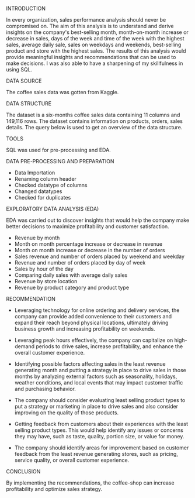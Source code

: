 INTRODUCTION

In every organization, sales performance analysis should never be compromised on. The aim of this analysis is to understand and derive insights on the company's best-selling month, month-on-month increase or decrease in sales, days of the week and time of the week with the highest sales, average daily sale, sales on weekdays and weekends, best-selling product and store with the highest sales. The results of this analysis would provide meaningful insights and recommendations that can be used to make decisions. I was also able to have a sharpening of my skillfulness in using SQL.

DATA SOURCE

The coffee sales data was gotten from Kaggle.

DATA STRUCTURE

The dataset is a six-months coffee sales data containing 11 columns and 149,116 rows. The dataset contains information on products, orders, sales details. The query below is used to get an overview of the data structure.

TOOLS

SQL was used for pre-processing and EDA.

DATA PRE-PROCESSING AND PREPARATION

- Data Importation
- Renaming column header
- Checked datatype of columns
- Changed datatypes
- Checked for duplicates

EXPLORATORY DATA ANALYSIS (EDA)

EDA was carried out to discover insights that would help the company make better decisions to maximize profitability and customer satisfaction.

- Revenue by month 
- Month on month percentage increase or decrease in revenue 
- Month on month increase or decrease in the number of orders
- Sales revenue and number of orders placed by weekend and weekday
- Revenue and number of orders placed by day of week
- Sales by hour of the day
- Comparing daily sales with average daily sales
- Revenue by store location
- Revenue by product category and product type


RECOMMENDATION

- Leveraging technology for online ordering and delivery services, the company can provide added convenience to their customers and expand their reach beyond physical locations, ultimately driving business growth and increasing profitability on weekends.

- Leveraging peak hours effectively, the company can capitalize on high-demand periods to drive sales, increase profitability, and enhance the overall customer experience.

- Identifying possible factors affecting sales in the least revenue generating month and putting a strategy in place to drive sales in those months by analyzing external factors such as seasonality, holidays, weather conditions, and local events that may impact customer traffic and purchasing behavior.

- The company should consider evaluating least selling product types to put a strategy or marketing in place to drive sales and also consider improving on the quality of those products.

- Getting feedback from customers about their experiences with the least selling product types. This would help identify any issues or concerns they may have, such as taste, quality, portion size, or value for money.

- The company should identify areas for improvement based on customer feedback from the least revenue generating stores, such as pricing, service quality, or overall customer experience.

CONCLUSION

By implementing the recommendations, the coffee-shop can increase profitability and optimize sales strategy.
